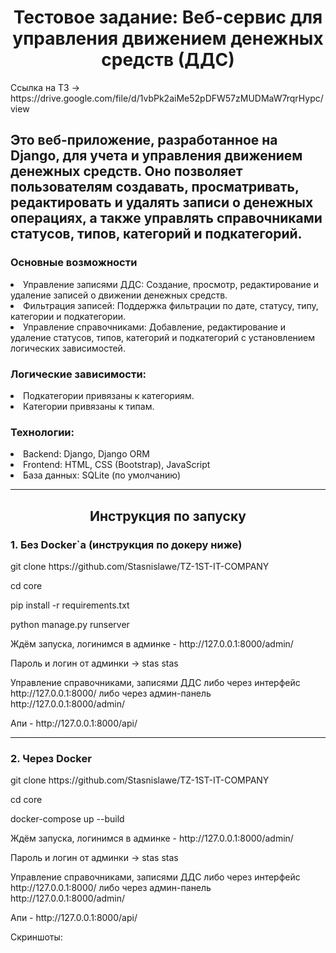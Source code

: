 <h1 align=center>Тестовое задание: Веб-сервис для управления движением денежных средств (ДДС)</h1>
<p>Ссылка на ТЗ -> https://drive.google.com/file/d/1vbPk2aiMe52pDFW57zMUDMaW7rqrHypc/view</p>

<h2>Это веб-приложение, разработанное на Django, для учета и управления движением денежных средств. Оно позволяет пользователям создавать, просматривать, редактировать и удалять записи о денежных операциях, а также управлять справочниками статусов, типов, категорий и подкатегорий.</h2>

<h3>Основные возможности</h3>
<li>Управление записями ДДС: Создание, просмотр, редактирование и удаление записей о движении денежных средств.</li>

<li>Фильтрация записей: Поддержка фильтрации по дате, статусу, типу, категории и подкатегории.</li>

<li>Управление справочниками: Добавление, редактирование и удаление статусов, типов, категорий и подкатегорий с установлением логических зависимостей.</li>

<h3>Логические зависимости:</h3>

<li>Подкатегории привязаны к категориям.</li>

<li>Категории привязаны к типам.</li>

<h3>Технологии:</h3>
<li>Backend: Django, Django ORM</li>

<li>Frontend: HTML, CSS (Bootstrap), JavaScript</li>

<li>База данных: SQLite (по умолчанию)</li>

<hr>

<h2 align=center>Инструкция по запуску</h2>

<h3>1. Без Docker`a (инструкция по докеру ниже)</h3>
<p>git clone https://github.com/Stasnislawe/TZ-1ST-IT-COMPANY</p>
<p>cd core</p>
<p>pip install -r requirements.txt</p>
<p>python manage.py runserver</p>
<p>Ждём запуска, логинимся в админке - http://127.0.0.1:8000/admin/</p>
<p>Пароль и логин от админки -> stas stas</p>
<p>Управление справочниками, записями ДДС либо через интерфейс http://127.0.0.1:8000/ либо через админ-панель http://127.0.0.1:8000/admin/</p>
<p>Апи - http://127.0.0.1:8000/api/</p>

<hr>

<h3>2. Через Docker</h3>
<p>git clone https://github.com/Stasnislawe/TZ-1ST-IT-COMPANY</p>
<p>cd core </p>
<p></p>docker-compose up --build</p>
<p>Ждём запуска, логинимся в админке - http://127.0.0.1:8000/admin/</p>
<p>Пароль и логин от админки -> stas stas</p>
<p>Управление справочниками, записями ДДС либо через интерфейс http://127.0.0.1:8000/ либо через админ-панель http://127.0.0.1:8000/admin/</p>
<p>Апи - http://127.0.0.1:8000/api/</p>
<p>Скриншоты:</p>

